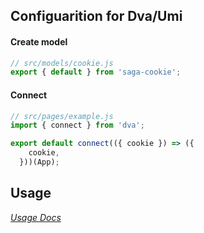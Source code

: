## Configuarition for Dva/Umi

#### Create model

```javascript
// src/models/cookie.js
export { default } from 'saga-cookie';
```

#### Connect

```javascript
// src/pages/example.js
import { connect } from 'dva';

export default connect(({ cookie }) => ({
    cookie,
  }))(App);
```

## Usage

*[Usage Docs](https://github.com/chiaweilee/saga-cookie)*
